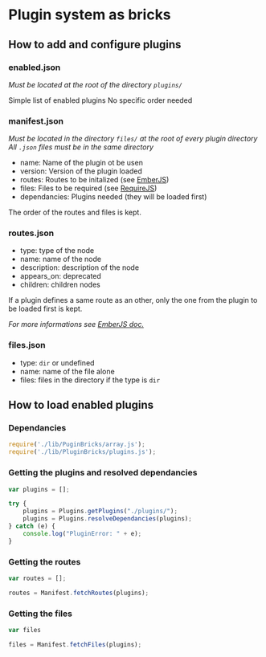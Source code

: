 Plugin system as bricks
=======================

How to add and configure plugins
--------------------------------

### enabled.json

_Must be located at the root of the directory `plugins/`_

Simple list of enabled plugins
No specific order needed

### manifest.json

_Must be located in the directory `files/` at the root of every plugin directory_
_All `.json` files must be in the same directory_

* name: Name of the plugin ot be usen
* version: Version of the plugin loaded
* routes: Routes to be initalized (see [EmberJS](http://emberjs.com/))
* files: Files to be required (see [RequireJS](http://requirejs.org/))
* dependancies: Plugins needed (they will be loaded first)

The order of the routes and files is kept.

### routes.json

* type: type of the node
* name: name of the node
* description: description of the node
* appears_on: deprecated
* children: children nodes

If a plugin defines a same route as an other,
only the one from the plugin to be loaded first is kept.

_For more informations see [EmberJS doc.](http://emberjs.com/guides/routing/)_

### files.json

* type: `dir` or undefined
* name: name of the file alone
* files: files in the directory if the type is `dir`


How to load enabled plugins
---------------------------

### Dependancies

```javascript
require('./lib/PuginBricks/array.js');
require('./lib/PluginBricks/plugins.js');
```

### Getting the plugins and resolved dependancies

```javascript
var plugins = [];

try {
    plugins = Plugins.getPlugins("./plugins/");
    plugins = Plugins.resolveDependancies(plugins);
} catch (e) {
    console.log("PluginError: " + e);
}
```

### Getting the routes

```javascript
var routes = [];

routes = Manifest.fetchRoutes(plugins);
```

### Getting the files

```javascript
var files

files = Manifest.fetchFiles(plugins);
```